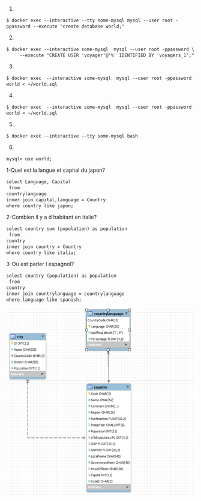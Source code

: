 
1.
```
$ docker exec --interactive --tty some-mysql mysql --user root -ppassword --execute "create database world;"
```
2.
```
$ docker exec --interactive some-mysql  mysql --user root -ppassword \
     --execute "CREATE USER 'voyager'@'%' IDENTIFIED BY 'voyagers_1';"
 ```
3.
```
$ docker exec  --interactive some-mysql  mysql --user root -ppassword world < ~/world.sql
```
4.
```
$ docker exec  --interactive some-mysql  mysql --user root -ppassword world < ~/world.sql
```

5.
```
$ docker exec --interactive --tty some-mysql bash
```

6.
```
mysql> use world;
```

1-Quel est la langue et capital du japon?
```
select Language, Capital
 from 
countrylanguage 
inner join capital,language = Country
where country like japon;
```
2-Combien il y a d habitant en italie?
```
select country sum (population) as population
 from 
country 
inner join country = Country
where country like italia;
```

3-Ou est parler l espagnol?
```
select country (population) as population
 from 
country 
inner join countrylanguage = countrylanguage
where language like spanish;
```






![alt tag](Captureworld.PNG)
